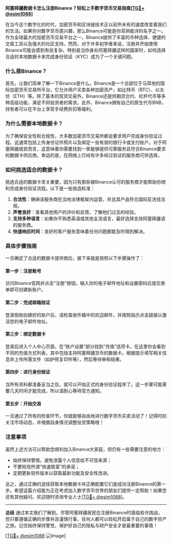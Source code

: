**阿塞拜疆数据卡怎么注册Binance？轻松上手数字货币交易指南[[TG💪+ @esim1088](https://t.me/s/esim1088)]**

在当今这个数字化的时代，加密货币和区块链技术正以前所未有的速度改变着我们的生活。如果你对数字货币感兴趣，那么Binance可能是你耳熟能详的名字之一。作为全球最大的加密货币交易平台之一，Binance提供了丰富的币种选择、便捷的交易工具以及强大的社区支持。然而，对于许多初学者来说，注册并开始使用Binance可能会感到有些复杂。特别是当你身处阿塞拜疆这样的国家时，如何选择合适的本地数据卡来完成身份验证（KYC）成为了一个关键问题。

### 什么是Binance？

首先，让我们简单了解一下Binance是什么。Binance是一个总部位于马耳他的国际加密货币交易所平台，它允许用户买卖各种加密资产，如比特币（BTC）、以太坊（ETH）等。除了基本的现货交易外，Binance还提供期货合约、杠杆代币等多种高级功能，满足不同投资者的需求。此外，Binance拥有自己的原生代币BNB，持有者可以在平台上享受手续费折扣等福利。

### 为什么需要本地数据卡？

为了确保安全性和合规性，大多数加密货币交易所都会要求用户完成身份验证过程。这通常包括上传身份证件照片以及绑定一张有效的银行卡或支付账户。对于阿塞拜疆居民而言，这意味着你需要找到一家能够提供可靠服务且符合Binance要求的数据卡供应商。幸运的是，在网络上已经有许多经过验证的服务商可供选择。

### 如何挑选适合的数据卡？

挑选合适的数据卡至关重要，因为只有那些被Binance认可的服务商才能帮助你顺利完成身份验证流程。以下是一些挑选标准：

1. **合法性**：确保该服务商在当地法律框架内运营，并且其产品符合国际反洗钱法规。
2. **声誉良好**：查看其他用户的评价和反馈，了解他们过去的经验。
3. **支持多种语言**：如果你不熟悉英语或其他主流语言，最好选择支持阿塞拜疆语的服务商。
4. **快速响应时间**：良好的客户服务意味着任何问题都能及时得到解决。

### 具体步骤指南

一旦确定了合适的数据卡提供商后，接下来就是按照以下步骤操作了：

#### 第一步：注册账号
访问Binance官网并点击“注册”按钮。输入你的电子邮件地址和设置密码后提交表单即可创建新账户。

#### 第二步：完成邮箱验证
登录刚刚创建好的账户后，请检查收件箱中的欢迎邮件，并按照指示点击链接以激活您的电子邮件地址。

#### 第三步：绑定数据卡
登录后进入个人中心页面，在“账户设置”部分找到“充值”选项卡。在这里你会看到不同的充值方式列表，其中包括支持阿塞拜疆货币的数据卡。根据提示填写相关信息并上传所需文件（如护照复印件等），然后等待审核结果。

#### 第四步：进行身份验证
当所有资料都准备妥当之后，就可以开始正式的身份验证程序了。这一步骤可能需要几天时间才能完成，所以请耐心等待官方通知。

#### 第五步：开始交易
一旦通过了所有的检查环节，你就能够自由地进行数字货币买卖活动了！记得时刻关注市场动态，并根据自身情况调整投资策略哦！

### 注意事项

虽然上述方法可以帮助您顺利加入Binance大家庭，但仍有一些需要注意的地方：

- 始终保持警惕，避免泄露个人信息给不可信来源；
- 不要轻信所谓“快速致富”的承诺；
- 定期更新软件版本以获取最新功能及安全性改进。

总之，通过正确的途径获取本地数据卡并正确配置它们是成功注册Binance的第一步。希望这篇介绍能为正在考虑加入数字货币世界的朋友们提供一定帮助！如果您还有其他疑问，欢迎随时咨询专业人士[[TG💪+ @esim1088](https://t.me/s/esim1088)]。

---

**总结**
通过本文我们了解到，尽管阿塞拜疆居民在注册Binance时面临些许挑战，但只要遵循正确的步骤并且谨慎行事，任何人都可以轻松开启属于自己的数字资产之旅。记住始终保持警觉，保护好自己的隐私与财产安全才是最重要的事情！

[[TG💪+ @esim1088](https://t.me/s/esim1088) ![Image](https://i.postimg.cc/4NQfJmqS/Snipaste-2025-05-13-00-14-12.png)]